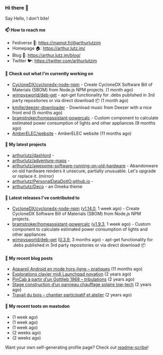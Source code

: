 ### Hi there 👋

Say Hello, I don't bite!

#### 📫 How to reach me

- Fediverse 🐘: https://mamot.fr/@arthurlutzim
- Homepage 🏠: https://arthur.lutz.im/
- Blog 📰: https://arthur.lutz.im/blog/
- Twitter 🐦: https://twitter.com/arthurlutzim

#### 👷 Check out what I'm currently working on

- [CycloneDX/cyclonedx-node-npm](https://github.com/CycloneDX/cyclonedx-node-npm) - Create CycloneDX Software Bill of Materials (SBOM) from Node.js NPM projects.  (1 month ago)
- [wimpysworld/deb-get](https://github.com/wimpysworld/deb-get) - apt-get functionality for .debs published in 3rd party repositories or via direct download 📦 (1 month ago)
- [kmille/deezer-downloader](https://github.com/kmille/deezer-downloader) - Download music from Deezer with a nice front end (5 months ago)
- [bramstroker/homeassistant-powercalc](https://github.com/bramstroker/homeassistant-powercalc) - Custom component to calculate estimated power consumption of lights and other appliances (9 months ago)
- [AmberELEC/website](https://github.com/AmberELEC/website) - AmberELEC website (11 months ago)

#### 🌱 My latest projects

- [arthurlutz/dashlord](https://github.com/arthurlutz/dashlord) - 
- [arthurlutz/adventure-maps](https://github.com/arthurlutz/adventure-maps) - 
- [arthurlutz/awesome-software-running-on-old-hardware](https://github.com/arthurlutz/awesome-software-running-on-old-hardware) - Abandonware on old hardware renders it unsecure, partially unusuable. Let&#39;s upgrade or replace it. (mirror)
- [arthurlutz/PersonalDataDotIO.github.io](https://github.com/arthurlutz/PersonalDataDotIO.github.io) - 
- [arthurlutz/Deco](https://github.com/arthurlutz/Deco) - an Omeka theme

#### 🔭 Latest releases I've contributed to

- [CycloneDX/cyclonedx-node-npm](https://github.com/CycloneDX/cyclonedx-node-npm) ([v1.14.0](https://github.com/CycloneDX/cyclonedx-node-npm/releases/tag/v1.14.0), 1 week ago) - Create CycloneDX Software Bill of Materials (SBOM) from Node.js NPM projects. 
- [bramstroker/homeassistant-powercalc](https://github.com/bramstroker/homeassistant-powercalc) ([v1.9.3](https://github.com/bramstroker/homeassistant-powercalc/releases/tag/v1.9.3), 1 week ago) - Custom component to calculate estimated power consumption of lights and other appliances
- [wimpysworld/deb-get](https://github.com/wimpysworld/deb-get) ([0.3.9](https://github.com/wimpysworld/deb-get/releases/tag/0.3.9), 3 months ago) - apt-get functionality for .debs published in 3rd party repositories or via direct download 📦

#### 📜 My recent blog posts

- [Appareil Android en mode hors-ligne – pratiques](https://arthur.lutz.im/blog/2022/10/17/appareil-android-en-mode-hors-ligne-pratiques/) (11 months ago)
- [Explorations clavier midi Launchpad novation](https://arthur.lutz.im/blog/2022/02/28/explorations-clavier-midi-launchpad-novation/) (2 years ago)
- [PinCab à partir d’un Gottlieb 1968 – tribulations](https://arthur.lutz.im/blog/2022/02/27/pincab-a-partir-dun-gottlieb-1968-tribulations/) (2 years ago)
- [Stage construction d’un panneau chauffage solaire low-tech](https://arthur.lutz.im/blog/2022/02/27/stage-construction-dun-panneau-chauffage-solaire-low-tech/) (2 years ago)
- [Travail du bois – chantier participatif et atelier](https://arthur.lutz.im/blog/2022/02/24/travail-du-bois-chantier-participatif-et-atelier/) (2 years ago)

#### 🐘 My recent toots on mastodon

- [](https://mamot.fr/@arthurlutzim/110994195799460731) (1 week ago)
- [](https://mamot.fr/@arthurlutzim/110994173950214297) (1 week ago)
- [](https://mamot.fr/@arthurlutzim/110994156228233452) (1 week ago)
- [](https://mamot.fr/@arthurlutzim/110967882481764699) (2 weeks ago)
- [](https://mamot.fr/@arthurlutzim/110967874463646139) (2 weeks ago)

Want your own self-generating profile page? Check out [readme-scribe](https://github.com/muesli/readme-scribe)!
